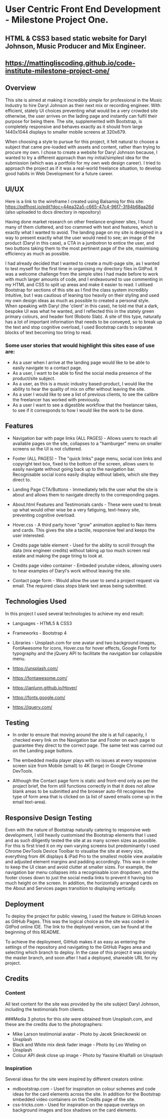 # User Centric Front End Development - Milestone Project One.

## HTML & CSS3 based static website for Daryl Johnson, Music Producer and Mix Engineer. 

## https://mattingliscoding.github.io/code-institute-milestone-project-one/


## Overview 

This site is aimed at making it incredibly simple for professional in the Music Industry to hire Daryl Johnson as their next mix or recording engineer. With efficient, stately UI choices preventing what would be a very crowded site otherwise, the user arrives on the lading page and instantly can fulfil their purpose for being there. The site, supplemented with Bootstrap, is completely responsive and behaves exactly as it should from large 1440x1044 displays to smaller mobile screens at 320x679.

When choosing a style to pursue for this project, it felt natural to choose a subject that came pre-loaded with assets and content, rather than trying to procure my own. I chose to create a website for Daryl Johnson because, I wanted to try a different approach than my initial/simplest idea for the submission (which was a portfolio for my own web design career). I tried to approach the project as if it was a real-world freelance situation, to develop good habits in Web Development for a future career.

## UI/UX

Here is a link to the wireframe I created using Balsamiq for this site: https://pdfhost.io/edit?doc=44ea32a5-c665-47c4-96f7-3f84b68aa26d (also uploaded to docs directory in repository)

Having done market research on other freelance engineer sites, I found many of them cluttered, and too crammed with text and features, which is exactly what I wanted to avoid. The landing page on my site is designed in a way to present exactly what the user would need to see; an image of the product (Daryl in this case), a CTA in a jumbotron to entice the user, and two buttons taking them to the most pertinent page of the site, maximising efficiency as much as possible. 

I had already decided that I wanted to create a multi-page site, as I wanted to test myself for the first time in organising my directory files in GitPod. It was a welcome challenge from the simple sites I had made before to work with much larger amounts of code, and I endeavoured to use commenting in my HTML and CSS to split up areas and make it easier to read. I utilised Bootstrap for sections of this site as I find the class system incredibly intuitive, but I was cautious of leaning too heavily on their styling and used my own design ideas as much as possible to created a personal style. When speaking with Daryl (the 'client' in this case), he told me that a dark, bespoke UI was what he wanted, and I reflected this in the stately green primary colours, and header font (Roboto Slab). A site of this type, naturally has a lot of important information that needs to be conveyed, so to break up the text and stop cognitive overload, I used Bootstrap cards to separate blocks of text becoming too tiring to read. 

### Some user stories that would highlight this sites ease of use are: 

* As a user when I arrive at the landing page would like to be able to easily navigate to a contact page.
* As a user, I want to be able to find the social media presence of the product/site subject.
* As a user, as this is a music industry based-product, I would like the ability to hear the quality of mix on offer without leaving the site.
* As a user I would like to see a list of previous clients, to see the calibre the freelancer has worked with previously.
* As a user I want to see a digestible workflow that the freelancer takes, to see if it corresponds to how I would like the work to be done.

## Features
* Navigation bar with page links (ALL PAGES) - Allows users to reach all available pages on the site, collapses to a "hamburger" menu on smaller screens so the UI is not cluttered.
* Footer (ALL PAGES) - The "quick links" page menu, social icon links and copyright text box, fixed to the bottom of the screen, allows users to easily navigate without going back up to the navigation bar. Recognisable social icons easily display without labels, which site they direct to. 

* Landing Page CTA/Buttons - Immediately tells the user what the site is about and allows them to navigate directly to the corresponding pages.
* About.html Features and Testimonials cards - These were used to break up what would other wise be a very fatiguing, text-heavy site, preventing cognitive overload.
* Hover.css - A third party hover "grow" animation applied to Nav items and cards. This gives the site a tactile, responsive feel and keeps the user interested. 
* Credits page table element - Used for the ability to scroll through the data (mix engineer credits) without taking up too much screen real estate and making the page tiring to look at. 
* Credits page video container - Embeded youtube videos, allowing users to hear examples of Daryl's work without leaving the site.
* Contact page form - Would allow the user to send a project request via email. The required class stops blank text areas being submitted.

## Technologies Used

In this project I used several technologies to achieve my end result:
* Languages - HTML5 & CSS3
* Frameworks - Bootstrap 4

* Libraries - Unsplash.com for one avatar and two background images, FontAwesome for icons, Hover.css for hover effects, Google Fonts for typography and the jQuery API to facilitate the navigation bar collapsible menu.
* https://unsplash.com/
* https://fontawesome.com/
* https://ianlunn.github.io/Hover/
* https://fonts.google.com/
* https://jquery.com/

## Testing 

* In order to ensure that moving around the site is at full capacity, I checked every link on the Navigation bar and Footer on each page to guarantee they direct to the correct page. The same test was carried out on the Landing page buttons. 

* The embedded media player plays with no issues at every responsive screen size from Mobile (small) to 4K (large) in Google Chrome DevTools. 

* Although the Contact page form is static and front-end only as per the project brief, the form still functions correctly in that it does not allow blank areas to be submitted and the browser auto-fill recognises the type of form area that is clicked on (a list of saved emails come up in the email text-area).

## Responsive Design Testing

Even with the nature of Bootstrap naturally catering to responsive web development, I still heavily customised the Bootstrap elements that I used and as such diligently tested the site at as many screen sizes as possible. For this is first tried it on my own varying screens but predominantly I used Chrome DevTools Device Toolbar to visualise the site at every size, everything from 4K displays & iPad Pro to the smallest mobile view available and adjusted element margins and padding accordingly. This was in order to keep the UI clean and avoid clutter at smaller sizes. For example, the navigation bar menu collapses into a recognisable icon dropdown, and the footer closes down to just the social media links to prevent it having too much height on the screen. In addition, the horizontally arranged cards on the About and Services pages transition to displaying vertically. 

## Deployment

To deploy the project for public viewing, I used the feature in GitHub known as GitHub Pages. This was the logical choice as the site was coded in GitPod online IDE. The link to the deployed version, can be found at the beginning of this README. 

To achieve the deployment, GitHub makes it as easy as entering the settings of the repository and navigating to the GitHub Pages area and selecting which branch to deploy. In the case of this project it was simply the master branch, and soon after I had a deployed, shareable URL for my project. 

## Credits

### Content 

All text content for the site was provided by the site subject Daryl Johnson, including the testimonials from clients.

###Media 
3 photos for this site were obtained from Unsplash.com, and these are the credits due to the photographers: 
* Mike Larson testimonial avatar - Photo by Jacek Sniecikowski on Unsplash
* Black and White mix desk fader image - Photo by Leo Wieling on Unsplash
* Colour API desk close up image - Photo by Yassine Khalfalli on Unsplash

### Inspiration
Several ideas for the site were inspired by different creators online: 
* mdbootstrap.com - Used for inspiration on colour schemes and code ideas for the card elements across the site. In addition for the Bootstrap embedded video containers on the Credits page of the site. 
* css-tricks.com - Used for inspiration on the opaque overlays on background images and box shadows on the card elements. 

